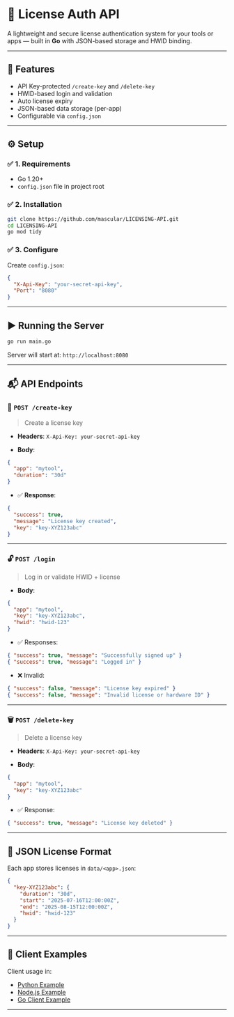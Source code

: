 # 🔐 License Auth API

A lightweight and secure license authentication system for your tools or apps — built in **Go** with JSON-based storage and HWID binding.

---

## 🚀 Features

- API Key-protected `/create-key` and `/delete-key`
- HWID-based login and validation
- Auto license expiry
- JSON-based data storage (per-app)
- Configurable via `config.json`

---

## ⚙️ Setup

### ✅ 1. Requirements

- Go 1.20+
- `config.json` file in project root

### ✅ 2. Installation

```bash
git clone https://github.com/mascular/LICENSING-API.git
cd LICENSING-API
go mod tidy
````

### ✅ 3. Configure

Create `config.json`:

```json
{
  "X-Api-Key": "your-secret-api-key",
  "Port": "8080"
}
```

---

## ▶️ Running the Server

```bash
go run main.go
```

Server will start at: `http://localhost:8080`

---

## 📬 API Endpoints

### 🔐 `POST /create-key`

> Create a license key

* **Headers**:
  `X-Api-Key: your-secret-api-key`

* **Body**:

```json
{
  "app": "mytool",
  "duration": "30d"
}
```

* ✅ **Response**:

```json
{
  "success": true,
  "message": "License key created",
  "key": "key-XYZ123abc"
}
```

---

### 🔓 `POST /login`

> Log in or validate HWID + license

* **Body**:

```json
{
  "app": "mytool",
  "key": "key-XYZ123abc",
  "hwid": "hwid-123"
}
```

* ✅ Responses:

```json
{ "success": true, "message": "Successfully signed up" }
{ "success": true, "message": "Logged in" }
```

* ❌ Invalid:

```json
{ "success": false, "message": "License key expired" }
{ "success": false, "message": "Invalid license or hardware ID" }
```

---

### 🗑️ `POST /delete-key`

> Delete a license key

* **Headers**:
  `X-Api-Key: your-secret-api-key`

* **Body**:

```json
{
  "app": "mytool",
  "key": "key-XYZ123abc"
}
```

* ✅ Response:

```json
{ "success": true, "message": "License key deleted" }
```

---

## 📌 JSON License Format

Each app stores licenses in `data/<app>.json`:

```json
{
  "key-XYZ123abc": {
    "duration": "30d",
    "start": "2025-07-16T12:00:00Z",
    "end": "2025-08-15T12:00:00Z",
    "hwid": "hwid-123"
  }
}
```

---

## 🧪 Client Examples

Client usage in:

* [Python Example](examples/example.py)
* [Node.js Example](examples/example.js)
* [Go Client Example](examples/example.go)

---
